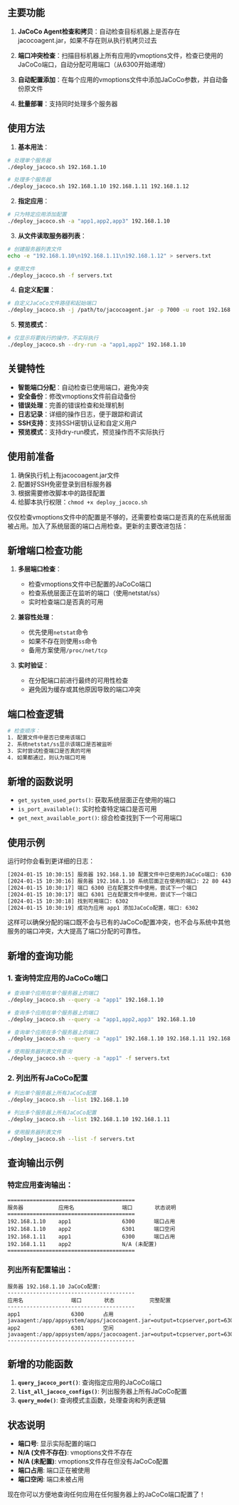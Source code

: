 ## 主要功能

1. **JaCoCo Agent检查和拷贝**：自动检查目标机器上是否存在jacocoagent.jar，如果不存在则从执行机拷贝过去

2. **端口冲突检查**：扫描目标机器上所有应用的vmoptions文件，检查已使用的JaCoCo端口，自动分配可用端口（从6300开始递增）

3. **自动配置添加**：在每个应用的vmoptions文件中添加JaCoCo参数，并自动备份原文件

4. **批量部署**：支持同时处理多个服务器

## 使用方法

1. **基本用法**：
```bash
# 处理单个服务器
./deploy_jacoco.sh 192.168.1.10

# 处理多个服务器
./deploy_jacoco.sh 192.168.1.10 192.168.1.11 192.168.1.12
```

2. **指定应用**：
```bash
# 只为特定应用添加配置
./deploy_jacoco.sh -a "app1,app2,app3" 192.168.1.10
```

3. **从文件读取服务器列表**：
```bash
# 创建服务器列表文件
echo -e "192.168.1.10\n192.168.1.11\n192.168.1.12" > servers.txt

# 使用文件
./deploy_jacoco.sh -f servers.txt
```

4. **自定义配置**：
```bash
# 自定义JaCoCo文件路径和起始端口
./deploy_jacoco.sh -j /path/to/jacocoagent.jar -p 7000 -u root 192.168.1.10
```

5. **预览模式**：
```bash
# 仅显示将要执行的操作，不实际执行
./deploy_jacoco.sh --dry-run -a "app1,app2" 192.168.1.10
```

## 关键特性

- **智能端口分配**：自动检查已使用端口，避免冲突
- **安全备份**：修改vmoptions文件前自动备份
- **错误处理**：完善的错误检查和处理机制
- **日志记录**：详细的操作日志，便于跟踪和调试
- **SSH支持**：支持SSH密钥认证和自定义用户
- **预览模式**：支持dry-run模式，预览操作而不实际执行

## 使用前准备

1. 确保执行机上有jacocoagent.jar文件
2. 配置好SSH免密登录到目标服务器
3. 根据需要修改脚本中的路径配置
4. 给脚本执行权限：`chmod +x deploy_jacoco.sh`

仅仅检查vmoptions文件中的配置是不够的，还需要检查端口是否真的在系统层面被占用。加入了系统层面的端口占用检查。更新的主要改进包括：

## 新增端口检查功能

1. **多层端口检查**：
   - 检查vmoptions文件中已配置的JaCoCo端口
   - 检查系统层面正在监听的端口（使用netstat/ss）
   - 实时检查端口是否真的可用

2. **兼容性处理**：
   - 优先使用`netstat`命令
   - 如果不存在则使用`ss`命令
   - 备用方案使用`/proc/net/tcp`

3. **实时验证**：
   - 在分配端口前进行最终的可用性检查
   - 避免因为缓存或其他原因导致的端口冲突

## 端口检查逻辑

```bash
# 检查顺序：
1. 配置文件中是否已使用该端口
2. 系统netstat/ss显示该端口是否被监听
3. 实时尝试检查端口是否真的可用
4. 如果都通过，则认为端口可用
```

## 新增的函数说明

- `get_system_used_ports()`: 获取系统层面正在使用的端口
- `is_port_available()`: 实时检查特定端口是否可用  
- `get_next_available_port()`: 综合检查找到下一个可用端口

## 使用示例

运行时你会看到更详细的日志：

```bash
[2024-01-15 10:30:15] 服务器 192.168.1.10 配置文件中已使用的JaCoCo端口: 6300 6301
[2024-01-15 10:30:16] 服务器 192.168.1.10 系统层面正在使用的端口: 22 80 443 3306 6300
[2024-01-15 10:30:17] 端口 6300 已在配置文件中使用，尝试下一个端口
[2024-01-15 10:30:17] 端口 6301 已在配置文件中使用，尝试下一个端口
[2024-01-15 10:30:18] 找到可用端口: 6302
[2024-01-15 10:30:19] 成功为应用 app1 添加JaCoCo配置，端口: 6302
```

这样可以确保分配的端口既不会与已有的JaCoCo配置冲突，也不会与系统中其他服务的端口冲突，大大提高了端口分配的可靠性。



## 新增的查询功能

### 1. 查询特定应用的JaCoCo端口
```bash
# 查询单个应用在单个服务器上的端口
./deploy_jacoco.sh --query -a "app1" 192.168.1.10

# 查询多个应用在单个服务器上的端口  
./deploy_jacoco.sh --query -a "app1,app2,app3" 192.168.1.10

# 查询单个应用在多个服务器上的端口
./deploy_jacoco.sh --query -a "app1" 192.168.1.10 192.168.1.11 192.168.1.12

# 使用服务器列表文件查询
./deploy_jacoco.sh --query -a "app1" -f servers.txt
```

### 2. 列出所有JaCoCo配置
```bash
# 列出单个服务器上所有JaCoCo配置
./deploy_jacoco.sh --list 192.168.1.10

# 列出多个服务器上所有JaCoCo配置
./deploy_jacoco.sh --list 192.168.1.10 192.168.1.11

# 使用服务器列表文件
./deploy_jacoco.sh --list -f servers.txt
```

## 查询输出示例

### 特定应用查询输出：
```
========================================
服务器           应用名               端口       状态说明
========================================
192.168.1.10    app1                6300      端口占用
192.168.1.10    app2                6301      端口空闲
192.168.1.11    app1                6300      端口占用
192.168.1.11    app2                N/A (未配置)
========================================
```

### 列出所有配置输出：
```
服务器 192.168.1.10 JaCoCo配置:
----------------------------------------
应用名               端口       状态           完整配置
----------------------------------------
app1                6300      占用           -javaagent:/app/appsystem/apps/jacocoagent.jar=output=tcpserver,port=6300,address=0.0.0.0
app2                6301      空闲           -javaagent:/app/appsystem/apps/jacocoagent.jar=output=tcpserver,port=6301,address=0.0.0.0
----------------------------------------
```

## 新增的功能函数

1. **`query_jacoco_port()`**: 查询指定应用的JaCoCo端口
2. **`list_all_jacoco_configs()`**: 列出服务器上所有JaCoCo配置
3. **`query_mode()`**: 查询模式主函数，处理查询和列表逻辑

## 状态说明

- **端口号**: 显示实际配置的端口
- **N/A (文件不存在)**: vmoptions文件不存在
- **N/A (未配置)**: vmoptions文件存在但没有JaCoCo配置
- **端口占用**: 端口正在被使用
- **端口空闲**: 端口未被占用

现在你可以方便地查询任何应用在任何服务器上的JaCoCo端口配置了！